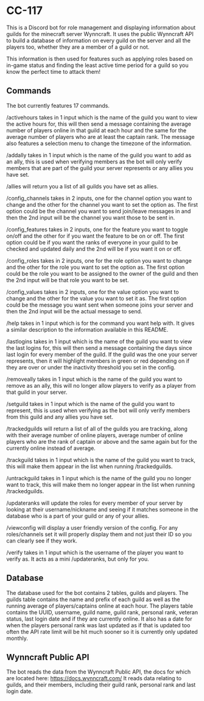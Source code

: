# CC-117

This is a Discord bot for role management and displaying information about guilds for the minecraft server Wynncraft. It uses the public Wynncraft API to build a database of information on every guild on the server and all the players too, whether they are a member of a guild or not.

This information is then used for features such as applying roles based on in-game status and finding the least active time period for a guild so you know the perfect time to attack them!

## Commands

The bot currently features 17 commands.

/activehours takes in 1 input which is the name of the guild you want to view the active hours for, this will then send a message containing the average number of players online in that guild at each hour and the same for the average number of players who are at least the captain rank. The message also features a selection menu to change the timezone of the information.

/addally takes in 1 input which is the name of the guild you want to add as an ally, this is used when verifying members as the bot will only verify members that are part of the guild your server represents or any allies you have set.

/allies will return you a list of all guilds you have set as allies.

/config_channels takes in 2 inputs, one for the channel option you want to change and the other for the channel you want to set the option as. The first option could be the channel you want to send join/leave messages in and then the 2nd input will be the channel you want those to be sent in.

/config_features takes in 2 inputs, one for the feature you want to toggle on/off and the other for if you want the feature to be on or off. The first option could be if you want the ranks of everyone in your guild to be checked and updated daily and the 2nd will be if you want it on or off.

/config_roles takes in 2 inputs, one for the role option you want to change and the other for the role you want to set the option as. The first option could be the role you want to be assigned to the owner of the guild and then the 2nd input will be that role you want to be set.

/config_values takes in 2 inputs, one for the value option you want to change and the other for the value you want to set it as. The first option could be the message you want sent when someone joins your server and then the 2nd input will be the actual message to send.

/help takes in 1 input which is for the command you want help with. It gives a similar description to the information available in this README.

/lastlogins takes in 1 input which is the name of the guild you want to view the last logins for, this will then send a message containing the days since last login for every member of the guild. If the guild was the one your server represents, then it will highlight members in green or red depending on if they are over or under the inactivity threshold you set in the config.

/removeally takes in 1 input which is the name of the guild you want to remove as an ally, this will no longer allow players to verify as a player from that guild in your server.

/setguild takes in 1 input which is the name of the guild you want to represent, this is used when verifying as the bot will only verify members from this guild and any allies you have set.

/trackedguilds will return a list of all of the guilds you are tracking, along with their average number of online players, average number of online players who are the rank of captain or above and the same again but for the currently online instead of average.

/trackguild takes in 1 input which is the name of the guild you want to track, this will make them appear in the list when running /trackedguilds.

/untrackguild takes in 1 input which is the name of the guild you no longer want to track, this will make them no longer appear in the list when running /trackedguilds.

/updateranks will update the roles for every member of your server by looking at their username/nickname and seeing if it matches someone in the database who is a part of your guild or any of your allies.

/viewconfig will display a user friendly version of the config. For any roles/channels set it will properly display them and not just their ID so you can clearly see if they work.

/verify takes in 1 input which is the username of the player you want to verify as. It acts as a mini /updateranks, but only for you.

## Database

The database used for the bot contains 2 tables, guilds and players. The guilds table contains the name and prefix of each guild as well as the running average of players/captains online at each hour. The players table contains the UUID, username, guild name, guild rank, personal rank, veteran status, last login date and if they are currently online. It also has a date for when the players personal rank was last updated as if that is updated too often the API rate limit will be hit much sooner so it is currently only updated monthly.

## Wynncraft Public API

The bot reads the data from the Wynncraft Public API, the docs for which are located here: https://docs.wynncraft.com/
It reads data relating to guilds, and their members, including their guild rank, personal rank and last login date.
